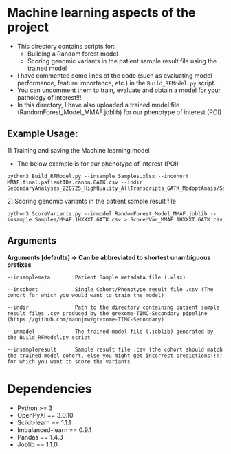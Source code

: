 # Machine learning aspects of the project 

- This directory contains scripts for:
  * Building a Random forest model
  * Scoring genomic variants in the patient sample result file using the trained model
- I have commented some lines of the code (such as evaluating model performance, feature importance, etc.) in the `Build_RFModel.py` script.
- You can uncomment them to train, evaluate and obtain a model for your pathology of interest!!!
- In this directory, I have also uploaded a trained model file (RandomForest_Model_MMAF.joblib) for our phenotype of interest (POI)


## Example Usage:

1] Training and saving the Machine learning model 
- The below example is for our phenotype of interest (POI)

```console
python3 Build_RFModel.py --insample Samples.xlsx --incohort MMAF.final.patientIDs.canon.GATK.csv --indir SecondaryAnalyses_220725_HighQuality_AllTranscripts_GATK_ModoptAnais/Samples/
```


2] Scoring genomic variants in the patient sample result file 

```console
python3 ScoreVariants.py --inmodel RandomForest_Model_MMAF.joblib --insample Samples/MMAF.1HXXXT.GATK.csv > ScoredVar_MMAF.1HXXXT.GATK.csv
```

## Arguments

**Arguments [defaults] -> Can be abbreviated to shortest unambiguous prefixes**

```shell
--insamplemeta        Patient Sample metadata file (.xlsx)

--incohort            Single Cohort/Phenotype result file .csv (The cohort for which you would want to train the model)

--indir               Path to the directory containing patient sample result files .csv produced by the grexome-TIMC-Secondary pipeline (https://github.com/manojmw/grexome-TIMC-Secondary)

--inmodel             The trained model file (.joblib) generated by the Build_RFModel.py script

--insampleresult      Sample result file .csv (the cohort should match the trained model cohort, else you might get incorrect predictions!!!) for which you want to score the variants
```

# Dependencies

- Python >= 3
- OpenPyXl == 3.0.10
- Scikit-learn == 1.1.1
- Imbalanced-learn == 0.9.1
- Pandas == 1.4.3
- Joblib == 1.1.0
